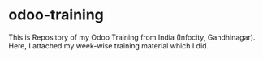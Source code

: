 # odoo-training
This is Repository of my Odoo Training from India (Infocity, Gandhinagar). Here, I attached my week-wise training material which I did.
